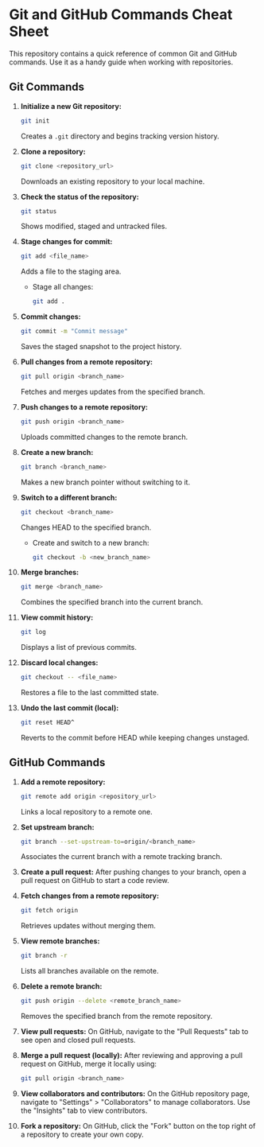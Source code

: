 # Git and GitHub Commands Cheat Sheet

This repository contains a quick reference of common Git and GitHub commands.
Use it as a handy guide when working with repositories.

## Git Commands
1. **Initialize a new Git repository:**
   ```bash
   git init
   ```
   Creates a `.git` directory and begins tracking version history.

2. **Clone a repository:**
   ```bash
   git clone <repository_url>
   ```
   Downloads an existing repository to your local machine.

3. **Check the status of the repository:**
   ```bash
   git status
   ```
   Shows modified, staged and untracked files.

4. **Stage changes for commit:**
   ```bash
   git add <file_name>
   ```
   Adds a file to the staging area.

   - Stage all changes:
     ```bash
     git add .
     ```

5. **Commit changes:**
   ```bash
   git commit -m "Commit message"
   ```
   Saves the staged snapshot to the project history.

6. **Pull changes from a remote repository:**
   ```bash
   git pull origin <branch_name>
   ```
   Fetches and merges updates from the specified branch.

7. **Push changes to a remote repository:**
   ```bash
   git push origin <branch_name>
   ```
   Uploads committed changes to the remote branch.

8. **Create a new branch:**
   ```bash
   git branch <branch_name>
   ```
   Makes a new branch pointer without switching to it.

9. **Switch to a different branch:**
   ```bash
   git checkout <branch_name>
   ```
   Changes HEAD to the specified branch.

   - Create and switch to a new branch:
     ```bash
     git checkout -b <new_branch_name>
     ```

10. **Merge branches:**
    ```bash
    git merge <branch_name>
    ```
    Combines the specified branch into the current branch.

11. **View commit history:**
    ```bash
    git log
    ```
    Displays a list of previous commits.

12. **Discard local changes:**
    ```bash
    git checkout -- <file_name>
    ```
    Restores a file to the last committed state.

13. **Undo the last commit (local):**
    ```bash
    git reset HEAD^
    ```
    Reverts to the commit before HEAD while keeping changes unstaged.

## GitHub Commands

1. **Add a remote repository:**
   ```bash
   git remote add origin <repository_url>
   ```
   Links a local repository to a remote one.

2. **Set upstream branch:**
   ```bash
   git branch --set-upstream-to=origin/<branch_name>
   ```
   Associates the current branch with a remote tracking branch.

3. **Create a pull request:**
   After pushing changes to your branch, open a pull request on GitHub to start a code review.

4. **Fetch changes from a remote repository:**
   ```bash
   git fetch origin
   ```
   Retrieves updates without merging them.

5. **View remote branches:**
   ```bash
   git branch -r
   ```
   Lists all branches available on the remote.

6. **Delete a remote branch:**
   ```bash
   git push origin --delete <remote_branch_name>
   ```
   Removes the specified branch from the remote repository.

7. **View pull requests:**
   On GitHub, navigate to the "Pull Requests" tab to see open and closed pull requests.

8. **Merge a pull request (locally):**
   After reviewing and approving a pull request on GitHub, merge it locally using:
   ```bash
   git pull origin <branch_name>
   ```

9. **View collaborators and contributors:**
   On the GitHub repository page, navigate to "Settings" > "Collaborators" to manage collaborators. Use the "Insights" tab to view contributors.

10. **Fork a repository:**
    On GitHub, click the "Fork" button on the top right of a repository to create your own copy.

